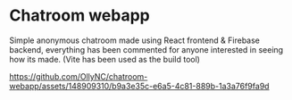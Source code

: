 # Chatroom webapp
Simple anonymous chatroom made using React frontend & Firebase backend, everything has been commented for anyone interested in seeing how its made. (Vite has been used as the build tool)

https://github.com/OllyNC/chatroom-webapp/assets/148909310/b9a3e35c-e6a5-4c81-889b-1a3a76f9fa9d
